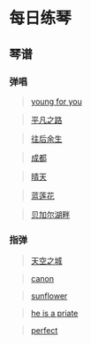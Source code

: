 # 每日练琴

## 琴谱

### 弹唱

> [young for you](https://github.com/leebinjun/my-guitar-tab/tree/master/%E5%BC%B9%E5%94%B1/young%20for%20you)

> [平凡之路](https://github.com/leebinjun/my-guitar-tab/tree/master/%E5%BC%B9%E5%94%B1/%E5%B9%B3%E5%87%A1%E4%B9%8B%E8%B7%AF)

> [往后余生](https://github.com/leebinjun/my-guitar-tab/tree/master/%E5%BC%B9%E5%94%B1/%E5%BE%80%E5%90%8E%E4%BD%99%E7%94%9F)

> [成都](https://github.com/leebinjun/my-guitar-tab/tree/master/%E5%BC%B9%E5%94%B1/%E6%88%90%E9%83%BD)

> [晴天](https://github.com/leebinjun/my-guitar-tab/tree/master/%E5%BC%B9%E5%94%B1/%E6%99%B4%E5%A4%A9)

> [蓝莲花](https://github.com/leebinjun/my-guitar-tab/tree/master/%E5%BC%B9%E5%94%B1/%E8%93%9D%E8%8E%B2%E8%8A%B1)

> [贝加尔湖畔](https://github.com/leebinjun/my-guitar-tab/tree/master/%E5%BC%B9%E5%94%B1/%E8%B4%9D%E5%8A%A0%E5%B0%94%E6%B9%96%E7%95%94)

### 指弹

> [天空之城](https://github.com/leebinjun/my-guitar-tab/tree/master/%E6%8C%87%E5%BC%B9/%E5%A4%A9%E7%A9%BA%E4%B9%8B%E5%9F%8E)

> [canon](https://github.com/leebinjun/my-guitar-tab/tree/master/%E6%8C%87%E5%BC%B9/canon)

> [sunflower](https://github.com/leebinjun/my-guitar-tab/tree/master/%E6%8C%87%E5%BC%B9/sunflower)

> [he is  a priate](https://github.com/leebinjun/my-guitar-tab/tree/master/%E6%8C%87%E5%BC%B9/he%20is%20a%20priate)

> [perfect](https://github.com/leebinjun/my-guitar-tab/tree/master/%E6%8C%87%E5%BC%B9/perfect)


